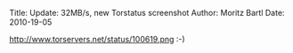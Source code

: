 Title: Update: 32MB/s, new Torstatus screenshot
Author: Moritz Bartl
Date: 2010-19-05 

http://www.torservers.net/status/100619.png :-)
